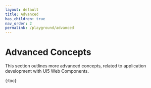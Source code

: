 ```yaml
---
layout: default
title: Advanced
has_children: true
nav_order: 2
permalink: /playground/advanced
---
```


# Advanced Concepts

This section outlines more advanced concepts, related to application development with UI5 Web Components.


{:toc}